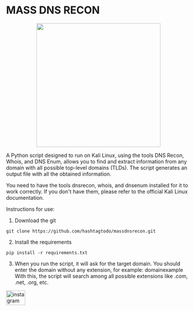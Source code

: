 # MASS DNS RECON

<div align="center">
  <img height="338" src="https://i.imgur.com/puYCFbf.png"  />
</div>

A Python script designed to run on Kali Linux, using the tools DNS Recon, Whois, and DNS Enum, allows you to find and extract information from any domain with all possible top-level domains (TLDs). The script generates an output file with all the obtained information.

You need to have the tools dnsrecon, whois, and dnsenum installed for it to work correctly. If you don't have them, please refer to the official Kali Linux documentation.

Instructions for use:

1. Download the git

```git clone https://github.com/hashtagtodo/massdnsrecon.git ```

2. Install the requirements

 ```pip install -r requirements.txt ```

3. When you run the script, it will ask for the target domain. You should enter the domain without any extension, for example: domainexample
With this, the script will search among all possible extensions like .com, .net, .org, etc.


<div align="left">
  <a href="https://instagram.com/hashtagtodo" target="_blank">
    <img src="https://raw.githubusercontent.com/maurodesouza/profile-readme-generator/master/src/assets/icons/social/instagram/default.svg" width="52" height="40" alt="instagram logo"  />
  </a>
</div>

###




